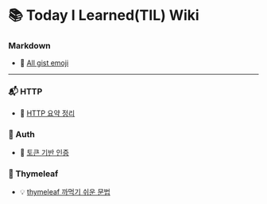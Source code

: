 # :books: Today I Learned(TIL) Wiki


### Markdown 
- :blue_book: [All gist emoji](https://gist.github.com/rxaviers/7360908)

---

### :mailbox_with_mail: HTTP
- :page_facing_up: [HTTP 요약 정리](https://github.com/LeeJun1118/TIL/blob/main/http/basic.md)

### :closed_lock_with_key: Auth 
- :key: [토큰 기반 인증](https://github.com/LeeJun1118/TIL/blob/main/auth/token.md)

### :herb: Thymeleaf
- :bulb: [thymeleaf 까먹기 쉬운 문법](https://github.com/LeeJun1118/TIL/blob/main/thymeleaf/tip.md)